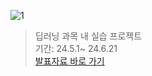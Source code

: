 ![1](https://github.com/khee2/khee2.github.io/assets/124848492/34e991ef-f116-4c12-b277-d20d9eda3032)
> 딥러닝 과목 내 실습 프로젝트 </br>
> 기간: 24.5.1~ 24.6.21 </br>
> [발표자료 바로 가기](https://khee2.github.io/dl-pose-regression-project/)
